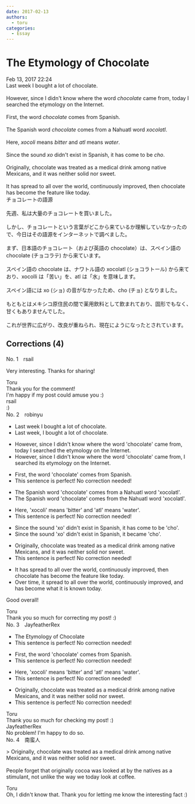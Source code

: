 ```yaml
---
date: 2017-02-13
authors:
  - toru
categories:
  - Essay
---
```


<h1 id="subject_show">The Etymology of Chocolate</h1>
<div class="date">Feb 13, 2017 22:24</div>
<div id="post"><div id="body_show_ori">
Last week I bought a lot of chocolate.<br/><br/>However, since I didn't know where the word <em>chocolate</em> came from, today I searched the etymology on the Internet.<br/><br/>First, the word <em>chocolate</em> comes from Spanish.<br/><br/>The Spanish word <em>chocolate</em> comes from a Nahuatl word <em>xocolatl</em>.<br/><br/>Here, <em>xocoli</em> means <em>bitter</em> and <em>atl</em> means <em>water</em>.<br/><br/>Since the sound <em>xo</em> didn't exist in Spanish, it has come to be <em>cho</em>.<br/><br/>Originally, chocolate was treated as a medical drink among native Mexicans, and it was neither solid nor sweet.<br/><br/>It has spread to all over the world, continuously improved, then chocolate has become the feature like today.
</div></div>

<!-- more -->

<div id="post_ja"><div id="body_show_mo">
チョコレートの語源<br/><br/>先週、私は大量のチョコレートを買いました。<br/><br/>しかし、チョコレートという言葉がどこから来ているか理解していなかったので、今日はその語源をインターネットで調べました。<br/><br/>まず、日本語のチョコレート（および英語の chocolate）は、スペイン語の chocolate (チョコラテ) から来ています。<br/><br/>スペイン語の chocolate は、ナワトル語の xocolatl (ショコラトール) から来ており、xocolli は「苦い」を、atl は「水」を意味します。<br/><br/>スペイン語には xo (ショ) の音がなかったため、cho (チョ) となりました。<br/><br/>もともとはメキシコ原住民の間で薬用飲料として飲まれており、固形でもなく、甘くもありませんでした。<br/><br/>これが世界に広がり、改良が重ねられ、現在にようになったとされています。
</div></div>

## Corrections (4)
<div id="block"><div class="first_name"> No. 1　<span class="just_name">rsail</span></div><div id="block2">
<p class="comment_small">
 Very interesting. Thanks for sharing!
</p>

</div><div class="name"><span class="just_name">Toru</span><br>
Thank you for the comment!<br/>I'm happy if my post could amuse you :)
</div>
<div class="name"><span class="just_name">rsail</span><br>
:) 
</div>
</div>
<div id="block"><div class="first_name"> No. 2　<span class="just_name">robinyu</span></div><div id="block2">
<ul class="correction_field">
<li class="incorrect">Last week I bought a lot of chocolate.</li>
<li class="corrected correct">
Last week<span class="f_red">,</span> I bought a lot of chocolate.
</li>
</ul>
<ul class="correction_field">
<li class="incorrect">However, since I didn't know where the word 'chocolate' came from, today I searched the etymology on the Internet.</li>
<li class="corrected correct">
However, since I didn't know where the word 'chocolate' came from, I searched <span class="f_red">its </span>etymology on the Internet.
</li>
</ul>
<ul class="correction_field">
<li class="incorrect">First, the word 'chocolate' comes from Spanish.</li>
<li class="corrected perfect">This sentence is perfect! No correction needed!</li>
</ul>
<ul class="correction_field">
<li class="incorrect">The Spanish word 'chocolate' comes from a Nahuatl word 'xocolatl'.</li>
<li class="corrected correct">
The Spanish word 'chocolate' comes from <span class="f_red">the</span> Nahuatl word 'xocolatl'.
</li>
</ul>
<ul class="correction_field">
<li class="incorrect">Here, 'xocoli' means 'bitter' and 'atl' means 'water'.</li>
<li class="corrected perfect">This sentence is perfect! No correction needed!</li>
</ul>
<ul class="correction_field">
<li class="incorrect">Since the sound 'xo' didn't exist in Spanish, it has come to be 'cho'.</li>
<li class="corrected correct">
Since the sound 'xo' didn't exist in Spanish, it <span class="f_red">became</span> 'cho'.
</li>
</ul>
<ul class="correction_field">
<li class="incorrect">Originally, chocolate was treated as a medical drink among native Mexicans, and it was neither solid nor sweet.</li>
<li class="corrected perfect">This sentence is perfect! No correction needed!</li>
</ul>
<ul class="correction_field">
<li class="incorrect">It has spread to all over the world, continuously improved, then chocolate has become the feature like today.</li>
<li class="corrected correct">
<span class="f_red">Over time, it</span> spread to all over the world, continuously improved, <span class="f_red">and has become what it is known today.</span>
</li>
</ul>
<p class="comment_small">
 Good overall!
</p>

</div><div class="name"><span class="just_name">Toru</span><br>
Thank you so much for correcting my post! :)
</div>
</div>
<div id="block"><div class="first_name"> No. 3　<span class="just_name">JayfeatherRex</span></div><div id="block2">
<ul class="correction_field">
<li class="incorrect">The Etymology of Chocolate</li>
<li class="corrected perfect">This sentence is perfect! No correction needed!</li>
</ul>
<ul class="correction_field">
<li class="incorrect">First, the word 'chocolate' comes from Spanish.</li>
<li class="corrected perfect">This sentence is perfect! No correction needed!</li>
</ul>
<ul class="correction_field">
<li class="incorrect">Here, 'xocoli' means 'bitter' and 'atl' means 'water'.</li>
<li class="corrected perfect">This sentence is perfect! No correction needed!</li>
</ul>
<ul class="correction_field">
<li class="incorrect">Originally, chocolate was treated as a medical drink among native Mexicans, and it was neither solid nor sweet.</li>
<li class="corrected perfect">This sentence is perfect! No correction needed!</li>
</ul>
</div><div class="name"><span class="just_name">Toru</span><br>
Thank you so much for checking my post! :)
</div>
<div class="name"><span class="just_name">JayfeatherRex</span><br>
No problem!  I'm happy to do so.
</div>
</div>
<div id="block"><div class="first_name"> No. 4　<span class="just_name">南蛮人</span></div><div id="block2">
<p class="comment_small">
 &gt; Originally, chocolate was treated as a medical drink among native Mexicans, and it was neither solid nor sweet.
 <br/>
 <br/>
 People forget that originally cocoa was looked at by the natives as a stimulant, not unlike the way we today look at coffee.
</p>

</div><div class="name"><span class="just_name">Toru</span><br>
Oh, I didn't know that. Thank you for letting me know the interesting fact :)
</div>
</div>
